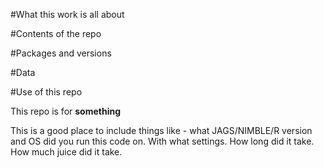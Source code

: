 
\#What this work is all about

\#Contents of the repo

\#Packages and versions

\#Data

\#Use of this repo

This repo is for **something**

This is a good place to include things like - what JAGS/NIMBLE/R version
and OS did you run this code on. With what settings. How long did it
take. How much juice did it take.
